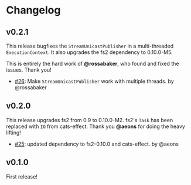 # Changelog

## v0.2.1

This release bugfixes the `StreamUnicastPublisher` in a multi-threaded `ExecutionContext`.  It also upgrades the fs2 dependency to 0.10.0-M5.

This is entirely the hard work of **@rossabaker**, who found and fixed the issues.  Thank you!

 * [#26](https://github.com/zainab-ali/fs2-reactive-streams/pull/26): Make `StreamUnicastPublisher` work with multiple threads. by @rossabaker

## v0.2.0

This release upgrades fs2 from 0.9 to 0.10.0-M2.  fs2's `Task` has been replaced with `IO` from cats-effect.
Thank you **@aeons** for doing the heavy lifting!

 * [#25](https://github.com/zainab-ali/fs2-reactive-streams/pull/25): updated dependency to fs2-0.10.0 and cats-effect. by @aeons

## v0.1.0

First release!
